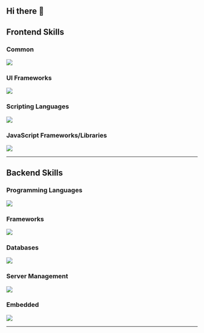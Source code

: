 ## Hi there 👋

<!--

**Here are some ideas to get you started:**

🙋‍♀️ A short introduction - what is your organization all about?
🌈 Contribution guidelines - how can the community get involved?
👩‍💻 Useful resources - where can the community find your docs? Is there anything else the community should know?
🍿 Fun facts - what does your team eat for breakfast?
🧙 Remember, you can do mighty things with the power of [Markdown](https://docs.github.com/github/writing-on-github/getting-started-with-writing-and-formatting-on-github/basic-writing-and-formatting-syntax)
-->

## Frontend Skills
### Common
<p align="left">
  <a href="https://skillicons.dev">
    <img src="https://skillicons.dev/icons?i=html,css" />
  </a>
</p>

### UI Frameworks
<p align="left">
  <a href="https://skillicons.dev">
    <img src="https://skillicons.dev/icons?i=bootstrap,tailwind,materialui" />
  </a>
</p>

### Scripting Languages
<p align="left">
  <a href="https://skillicons.dev">
    <img src="https://skillicons.dev/icons?i=js,ts,jquery" />
  </a>
</p>

### JavaScript Frameworks/Libraries
<p align="left">
  <a href="https://skillicons.dev">
    <img src="https://skillicons.dev/icons?i=react,vue,nextjs,angular" />
  </a>
</p>

---

## Backend Skills
### Programming Languages
<p align="left">
  <a href="https://skillicons.dev">
    <img src="https://skillicons.dev/icons?i=php,python,flask,fastapi,nodejs,go" />
  </a>
</p>

### Frameworks
<p align="left">
  <a href="https://skillicons.dev">
    <img src="https://skillicons.dev/icons?i=laravel,express,dotnet" />
  </a>
</p>

### Databases
<p align="left">
  <a href="https://skillicons.dev">
    <img src="https://skillicons.dev/icons?i=mysql,postgresql,sqlite,mongodb" />
  </a>
</p>

### Server Management
<p align="left">
  <a href="https://skillicons.dev">
    <img src="https://skillicons.dev/icons?i=linux,nginx,docker,cloudflare,firebase,git,github,bitbucket,gitlab" />
  </a>
</p>

### Embedded
<p align="left">
  <a href="https://skillicons.dev">
    <img src="https://skillicons.dev/icons?i=raspberrypi,arduino" />
  </a>
</p>

---
